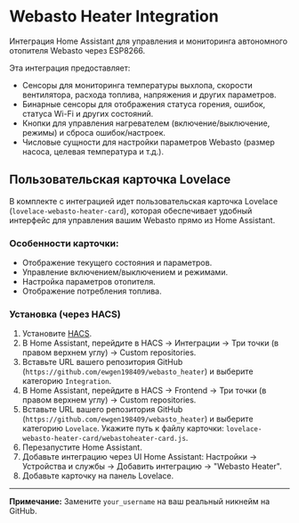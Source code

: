 # Webasto Heater Integration

Интеграция Home Assistant для управления и мониторинга автономного отопителя Webasto через ESP8266.

Эта интеграция предоставляет:

* Сенсоры для мониторинга температуры выхлопа, скорости вентилятора, расхода топлива, напряжения и других параметров.
* Бинарные сенсоры для отображения статуса горения, ошибок, статуса Wi-Fi и других состояний.
* Кнопки для управления нагревателем (включение/выключение, режимы) и сброса ошибок/настроек.
* Числовые сущности для настройки параметров Webasto (размер насоса, целевая температура и т.д.).

## Пользовательская карточка Lovelace

В комплекте с интеграцией идет пользовательская карточка Lovelace (`lovelace-webasto-heater-card`), которая обеспечивает удобный интерфейс для управления вашим Webasto прямо из Home Assistant.

### Особенности карточки:

* Отображение текущего состояния и параметров.
* Управление включением/выключением и режимами.
* Настройка параметров отопителя.
* Отображение потребления топлива.

### Установка (через HACS)

1.  Установите [HACS](https://hacs.xyz/).
2.  В Home Assistant, перейдите в HACS -> Интеграции -> Три точки (в правом верхнем углу) -> Custom repositories.
3.  Вставьте URL вашего репозитория GitHub (`https://github.com/ewgen198409/webasto_heater`) и выберите категорию `Integration`.
4.  В Home Assistant, перейдите в HACS -> Frontend -> Три точки (в правом верхнем углу) -> Custom repositories.
5.  Вставьте URL вашего репозитория GitHub (`https://github.com/ewgen198409/webasto_heater`) и выберите категорию `Lovelace`. Укажите путь к файлу карточки: `lovelace-webasto-heater-card/webastoheater-card.js`.
6.  Перезапустите Home Assistant.
7.  Добавьте интеграцию через UI Home Assistant: Настройки -> Устройства и службы -> Добавить интеграцию -> "Webasto Heater".
8.  Добавьте карточку на панель Lovelace.

---
**Примечание:** Замените `your_username` на ваш реальный никнейм на GitHub.